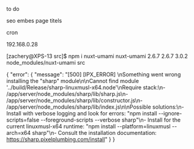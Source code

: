 to do

seo embes
page titels

cron

192.168.0.28


[zachery@XPS-13 src]$ npm i nuxt-umami
nuxt-umami              2.6.7   2.6.7   3.0.2  node_modules/nuxt-umami            src

{
    "error": {
        "message": "[500] [IPX_ERROR] \nSomething went wrong installing the \"sharp\" module\n\nCannot find module '../build/Release/sharp-linuxmusl-x64.node'\nRequire stack:\n- /app/server/node_modules/sharp/lib/sharp.js\n- /app/server/node_modules/sharp/lib/constructor.js\n- /app/server/node_modules/sharp/lib/index.js\n\nPossible solutions:\n- Install with verbose logging and look for errors: \"npm install --ignore-scripts=false --foreground-scripts --verbose sharp\"\n- Install for the current linuxmusl-x64 runtime: \"npm install --platform=linuxmusl --arch=x64 sharp\"\n- Consult the installation documentation: https://sharp.pixelplumbing.com/install"
    }
}